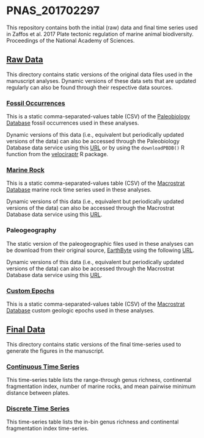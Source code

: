 # PNAS_201702297

This repository contains both the initial (raw) data and final time series used in Zaffos et al. 2017 Plate tectonic regulation of marine animal biodiversity. Proceedings of the National Academy of Sciences.

## [Raw Data](\RawData)

This directory contains static versions of the original data files used in the manuscript analyses. Dynamic versions of these data sets that are updated regularly can also be found through their respective data sources.

### [Fossil Occurrences](\RawData\RawFossilOccurrences.csv)

This is a static comma-separated-values table (CSV) of the [Paleobiology Database](https://paleobiodb.org) fossil occurrences used in these analyses. 

Dynamic versions of this data (i.e., equivalent but periodically updated versions of the data) can also be accessed through the Paleobiology Database data service using this [URL](https://paleobiodb.org/data1.2/occs/list.csv?base_name=Bivalvia,Gastropoda,Anthozoa,Brachiopoda,Trilobita,Bryozoa,Nautiloidea,Ammonoidea,Crinoidea,Blastoidea,Edrioasteroidea&interval=Cambrian,Pleistocene&show=coords,paleoloc,phylo&limit=all) or by using the `downloadPBDB()` R function from the [velociraptr](https://cran.r-project.org/web/packages/velociraptr/index.html) R package.

### [Marine Rock](\RawData\RawMarineRock.csv)

This is a static comma-separated-values table (CSV) of the [Macrostrat Database](https://macrostrat.org) marine rock time series used in these analyses.

Dynamic versions of this data (i.e., equivalent but periodically updated versions of the data) can also be accessed through the Macrostrat Database data service using this [URL](https://macrostrat.org/api/sections?project_id=1&environ_class=marine&format=csv).

### Paleogeography

The static version of the paleogeographic files used in these analyses can be download from their original source, [EarthByte](https://earthbyte.org) using the following [URL](http://tinyurl.com/jm2s3av).

Dynamic versions of this data (i.e., equivalent but periodically updated versions of the data) can also be accessed through the Macrostrat Database data service using this [URL](https://macrostrat.org/api/paleogeography).

### [Custom Epochs](\RawData\CustomEpochs.csv)

This is a static comma-separated-values table (CSV) of the [Macrostrat Database](https://macrostrat.org) custom geologic epochs used in these analyses.

## [Final Data](\FinalData)

This directory contains static versions of the final time-series used to generate the figures in the manuscript.

### [Continuous Time Series](\FinalData\ContinuousTimeSeries.csv)

This time-series table lists the range-through genus richness, continental fragmentation index, number of marine rocks, and mean pairwise minimum distance between plates.

### [Discrete Time Series](\FinalData\DiscreteTimeSeries.csv)

This time-series table lists the in-bin genus richness and continental fragmentation index time-series.